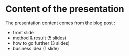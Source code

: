 # Content of the presentation

The presentation content comes from the blog post :
 * front slide
 * method & result (5 slides)
 * how to go further (3 slides)
 * business idea (1 slide)
